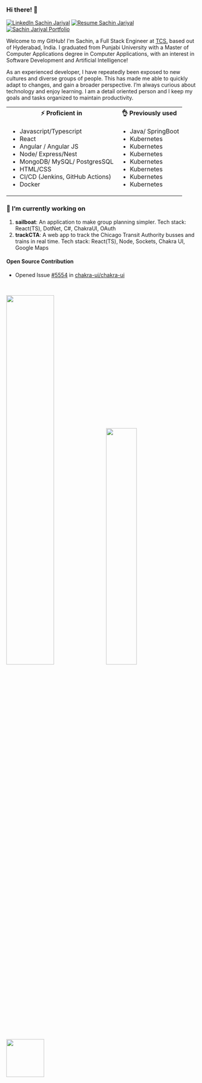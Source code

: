 <link href="./style.css" rel="stylesheet"></link>

### Hi there! 👋

<!-- ![Visitor Badge](https://komarev.com/ghpvc/?username=your-github-username&style=flat-square)) -->

[![LinkedIn Sachin Jariyal](https://img.shields.io/badge/sachinjariyal-linkedin-blue?style=for-the-badge)](https://www.linkedin.com/in/sachin-jariyal/)
[![Resume Sachin Jariyal](https://img.shields.io/badge/paul-resume-green?style=for-the-badge)](https://drive.google.com/file/d/1k75r0A-Ihtz-_nWFVTbWjZmVIYp5zAAE/view?usp=drive_link)
[![Sachin Jariyal Portfolio](https://img.shields.io/badge/HP.IO-portfolio-orange?style=for-the-badge)](https://github.com/sachin-jariyal)

Welcome to my GitHub! I'm Sachin, a Full Stack Engineer at [TCS.](https://www.tcs.com/) based out of Hyderabad, India. I graduated from Punjabi University with a Master of Computer Applications degree in Computer Applications, with an interest in Software Development and Artificial Intelligence!

As an experienced developer, I have repeatedly been exposed to new cultures and diverse groups of people. This has made me able to quickly adapt to changes, and gain a broader perspective. I’m always curious about technology and enjoy learning. I am a detail oriented person and I keep my goals and tasks organized to maintain productivity.

<table width="100%">
    <tr>
        <th> ⚡ Proficient in</th>
        <th> 👌 Previously used</th>
    </tr>
    <tr>
        <td>
            <ul>
                <li>Javascript/Typescript</li>
                <li>React</li>
                <li>Angular / Angular JS</li>
                <li>Node/ Express/Nest</li>
                <li>MongoDB/ MySQL/ PostgresSQL</li>
                <li>HTML/CSS</li>
                <li>CI/CD (Jenkins, GitHub Actions)</li>
                <li>Docker</li>
            </ul>
        </td>
        <td>
            <ul>
                <li>Java/ SpringBoot</li>
                <li>Kubernetes</li>
                <li>Kubernetes</li>
                <li>Kubernetes</li>
                <li>Kubernetes</li>
                <li>Kubernetes</li>
                <li>Kubernetes</li>
                <li>Kubernetes</li>
            </ul>
        </td>
    </tr>
</table>




<h3>🔭 I’m currently working on </h3>

1. **sailboat**: An application to make group planning simpler. Tech stack: React(TS), DotNet, C#, ChakraUI, OAuth
2. **trackCTA**: A web app to track the Chicago Transit Authority busses and trains in real time. Tech stack: React(TS), Node, Sockets, Chakra UI, Google Maps



<!-- <h3>✨ Open to work </h3> -->

<!-- Currently seeking full time positions for software engineer, software development, ux engineer, web design roles. -->


<!-- [![Hrishikesh Paul's github stats](https://github-readme-stats.vercel.app/api?username=hrishikeshpaul&count_private=true&theme=react)](https://github.com/hrishikeshpaul)

[![Top Langs](https://github-readme-stats.vercel.app/api/top-langs/?username=hrishikeshpaul&exclude_repo=music-sheet-recognizer-backend,padding-oracle-attack,bsqli-webgoat,IJK-Game,horizon-detection,invoicerecognition,pos-tagger,noq,music-sheet-recognizer-frontend,reverse_image_search&count_private=true&theme=react&hide=csharp&layout=compact)](https://github.com/hrihikeshpaul/) -->

#### Open Source Contribution

- Opened Issue [#5554](https://github.com/chakra-ui/chakra-ui/issues/5554) in [chakra-ui/chakra-ui](https://github.com/chakra-ui/chakra-ui)

<br />

<p float="left">
  <img src="https://github-readme-stats.vercel.app/api?username=hrishikeshpaul&count_private=true&theme=react" width="50%" />
  <img src="https://github-readme-stats.vercel.app/api/top-langs/?username=hrishikeshpaul&exclude_repo=music-sheet-recognizer-backend,pos-tagger,noq,music-sheet-recognizer-frontend,reverse_image_search&count_private=true&theme=react&hide=csharp&layout=compact" width="40%" style="margin-left: 8px" /> 
</p>

<p align="top">
    <img width="100" src="https://komarev.com/ghpvc/?username=hrishikeshpaul&style=flat-square&label=Visitor+Count" />
</p>


<!--
**hrishikeshpaul/hrishikeshpaul** is a ✨ _special_ ✨ 👋 repository because its `README.md` (this file) appears on your GitHub profile.

<<<<<<< HEAD
Here are some ideas to get you started:
=======
I'm **Sachin Jariyal**, a passionate 💻 Lead Full Stack Engineer from India 🇮🇳 with over **11+ years** of professional experience building scalable enterprise solutions.
>>>>>>> 507fadc856d265171a9e182b1ca84a45a95ab76d

- 🔭 I’m currently working on ...
- 🌱 I’m currently learning ...
- 👯 I’m looking to collaborate on ...
- 🤔 I’m looking for help with ...
- 💬 Ask me about ...
- 📫 How to reach me: ...
- 😄 Pronouns: ...
- ⚡ Fun fact: ...
-->